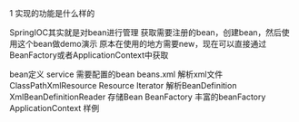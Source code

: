 1 实现的功能是什么样的

SpringIOC其实就是对bean进行管理
获取需要注册的bean，创建bean，然后使用这个bean做demo演示
原本在使用的地方需要new，现在可以直接通过BeanFactory或者ApplicationContext中获取


bean定义  service
需要配置的bean  beans.xml
解析xml文件   ClassPathXmlResource  Resource Iterator
解析BeanDefinition    XmlBeanDefinitionReader
存储Bean      BeanFactory
丰富的beanFactory  ApplicationContext
样例 